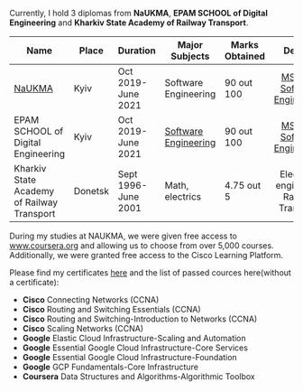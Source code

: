 Currently, I hold 3 diplomas from **NaUKMA**, **EPAM SCHOOL of Digital Engineering** and **Kharkiv State Academy of Railway Transport**. 

| Name                                      | Place  | Duration            |  Major Subjects      | Marks Obtained | Degree                 |
| ------------------------------------------| -------|---------------------| ---------------------|----------------|:----------------------:|
| [NaUKMA](https://www.ukma.edu.ua/)        | Kyiv   | Oct 2019-June 2021  | Software Engineering | 90 out 100    | [MSDP in Software Engineering](./Images/NaukmaDiploma.jpg)|
| EPAM SCHOOL of Digital Engineering        | Kyiv   | Oct 2019-June 2021  | [Software Engineering](./Images/CertsEPAM1.jpg) | 90 out 100    | [MSDP in Software Engineering](./Images/CertsEPAM2.jpg) |
| Kharkiv State Academy of Railway Transport| Donetsk| Sept 1996-June 2001 | Math, electrics      | 4.75 out 5    | Electrical engineer in Railway Transport |

During my studies at NAUKMA, we were given free access to www.coursera.org and allowing us to choose from over 5,000 courses.
Additionally, we were granted free access to the Cisco Learning Platform.

Please find my certificates [here](./MyCertificates.md) and the list of passed cources here(without a certificate):

- **Cisco** Connecting Networks (CCNA) 
- **Cisco** Routing and Switching Essentials (CCNA) 
- **Cisco** Routing and Switching-Introduction to Networks (CCNA) 
- **Cisco** Scaling Networks (CCNA) 
- **Google** Elastic Cloud Infrastructure-Scaling and Automation
- **Google** Essential Google Cloud Infrastructure-Core Services
- **Google** Essential Google Cloud Infrastructure-Foundation
- **Google** GCP Fundamentals-Core Infrastructure
- **Coursera** Data Structures and Algorithms-Algorithmic Toolbox 

